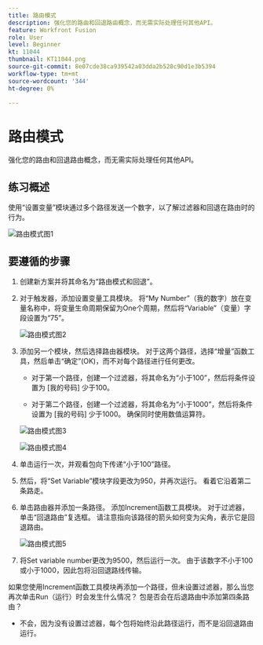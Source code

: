 ```yaml
---
title: 路由模式
description: 强化您的路由和回退路由概念，而无需实际处理任何其他API。
feature: Workfront Fusion
role: User
level: Beginner
kt: 11044
thumbnail: KT11044.png
source-git-commit: 8e07cde38ca939542a03dda2b520c90d1e3b5394
workflow-type: tm+mt
source-wordcount: '344'
ht-degree: 0%

---
```



# 路由模式

强化您的路由和回退路由概念，而无需实际处理任何其他API。

## 练习概述

使用“设置变量”模块通过多个路径发送一个数字，以了解过滤器和回退在路由时的行为。

![路由模式图1](../12-exercises/assets/routing-patterns-walkthrough-1.png)

## 要遵循的步骤

1. 创建新方案并将其命名为“路由模式和回退”。
1. 对于触发器，添加设置变量工具模块。 将“My Number”（我的数字）放在变量名称中，将变量生命周期保留为One个周期，然后将“Variable”（变量）字段设置为“75”。

   ![路由模式图2](../12-exercises/assets/routing-patterns-walkthrough-2.png)

1. 添加另一个模块，然后选择路由器模块。 对于这两个路径，选择“增量”函数工具，然后单击“确定”(OK)，而不对每个路径进行任何更改。

   + 对于第一个路径，创建一个过滤器，将其命名为“小于100”，然后将条件设置为 [我的号码] 少于100。

   + 对于第二个路径，创建一个过滤器，将其命名为“小于1000”，然后将条件设置为 [我的号码] 少于1000。 确保同时使用数值运算符。

   ![路由模式图3](../12-exercises/assets/routing-patterns-walkthrough-3.png)

   ![路由模式图4](../12-exercises/assets/routing-patterns-walkthrough-4.png)

1. 单击运行一次，并观看包向下传递“小于100”路径。
1. 然后，将“Set Variable”模块字段更改为950，并再次运行。 看着它沿着第二条路走。
1. 单击路由器并添加一条路径。 添加Increment函数工具模块。 对于过滤器，单击“回退路由”复选框。 请注意指向该路径的箭头如何变为尖角，表示它是回退路由。

   ![路由模式图5](../12-exercises/assets/routing-patterns-walkthrough-5.png)

1. 将Set variable number更改为9500，然后运行一次。 由于该数字不小于100或小于1000，因此包将沿回退路线传输。

如果您使用Increment函数工具模块再添加一个路径，但未设置过滤器，那么当您再次单击Run（运行）时会发生什么情况？ 包是否会在后退路由中添加第四条路由？

+ 不会，因为没有设置过滤器，每个包将始终沿此路径运行，而不是沿回退路由运行。
